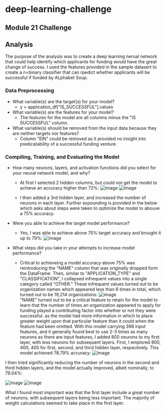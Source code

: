 # deep-learning-challenge
## Module 21 Challenge

## Analysis
 The purpose of the analysis was to create a deep learning nerual network that could help identify which applicants for funding would have the great change of success. I used the features provided in the sample datasert to create a n=binary classifier that can rpedict whether applicants will be successful if funded by ALphabet Soup.

### Data Preprocessing
  - What variable(s) are the target(s) for your model?
    - y = application_df["IS_SUCCESSFUL"].values
  - What variable(s) are the features for your model?
    - The features for the model are all columns minus the "IS SUCCESSFUL" column.
  - What variable(s) should be removed from the input data because they are neither targets nor features?
    - Column "EIN" could be removed as it provided no insight into predicatability of a successful funding venture.

### Compiling, Training, and Evaluating the Model
- How many neurons, layers, and activation functions did you select for your neural network model, and why?
  - At first I selected 2 hidden columns, but could not get the model to achieve an accuracy higher than 72%:
  ![image](https://github.com/mikenurthen/deep-learning-challenge/assets/125414655/c831bb2d-cf12-4851-9866-4ae636da1357)
  ![image](https://github.com/mikenurthen/deep-learning-challenge/assets/125414655/c46ce0db-8d34-4626-ada4-197cd23ced7c)

  - I then added a 3rd hidden layer, and increased the number of neurons in each layer. Further expounding is provided in the below which asks about steps were taken to optimize the model to abouve a 75% accuracy.
- Were you able to achieve the target model performance?
  - Yes, I was able to achieve above 75% target accuracy and brought it up to 79%:
  ![image](https://github.com/mikenurthen/deep-learning-challenge/assets/125414655/f719b0e0-49a6-41ee-827b-c6468ff347a2)

- What steps did you take in your attempts to increase model performance?
  - Critical to achieveing a model accuracy above 75% was reintroducing the "NAME" column that was originally dropped form the DataFrame. Then, similar to "APPLICATION_TYPE" and "CLASSIFICATION", I collapsed infrequent values into a single category called "OTHER." These infrequent values turned out to be organization names which appeared less than 6 times in total, which turned out to be 19,214 organizations:
  ![image](https://github.com/mikenurthen/deep-learning-challenge/assets/125414655/f281e3e5-8ea5-4398-ade8-d159a9b7f4bb)<br>
"NAME" turned out to be a critical feature to retain for the model to learn that the number of times an organization appeared to apply for funding played a contributing factor into whether or not they were successful. as the model had more information in which to place greater weight upon that particular feature than it could when the feature had been omitted.
With this model carrying 398 input features, and it generally found best to use 2-3 times as many neurons as there are input features, I added 800 neurons to my first layer, with less neurons for subsequent layers.
First, I emplored 800, 400, 400 for first, second, and third hidden layer, respectively. This model achieved 78.79% accuracy:
  ![image](https://github.com/mikenurthen/deep-learning-challenge/assets/125414655/dfdc26df-0182-4f08-9e50-75bcb658b947)

  
I then tried significantly reducing the number of neurons in the second and third hidden layers, and the model actually improved, albeit nominally, to 79.04%:

  ![image](https://github.com/mikenurthen/deep-learning-challenge/assets/125414655/5b614e95-889a-441d-a542-f20c835787fa)
  ![image](https://github.com/mikenurthen/deep-learning-challenge/assets/125414655/336748b4-d23b-4dae-8fc8-0fada9993110)

What I found most important was that the first layer include a great number of neurons, with subsequent layers being less important. The majority of weight calculations seemed to take place in the first layer.
